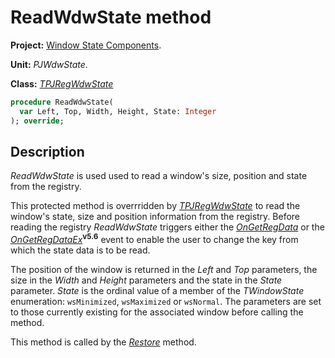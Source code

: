 # ReadWdwState method #

**Project:** [Window State Components](WindowStateComponents.md).

**Unit:** _PJWdwState_.

**Class:** _[TPJRegWdwState](TPJRegWdwState.md)_

```pascal
procedure ReadWdwState(
  var Left, Top, Width, Height, State: Integer
); override;
```

## Description ##

_ReadWdwState_ is used  used to read a window's size, position and state from the registry.

This protected method is overrridden by _[TPJRegWdwState](TPJRegWdwState.md)_ to read the window's state, size and position information from the registry. Before reading the registry _ReadWdwState_ triggers either the _[OnGetRegData](TPJRegWdwStateOnGetRegData.md)_ or the _[OnGetRegDataEx](TPJRegWdwStateOnGetRegDataEx.md)_**<sup>v5.6</sup>** event to enable the user to change the key from which the state data is to be read.

The position of the window is returned in the _Left_ and _Top_ parameters, the size in the _Width_ and _Height_ parameters and the state in the _State_ parameter. _State_ is the ordinal value of a member of the _TWindowState_ enumeration: `wsMinimized`, `wsMaximized` or `wsNormal`. The parameters are set to those currently existing for the associated window before calling the method.

This method is called by the _[Restore](TPJRegWdwStateRestore.md)_ method.